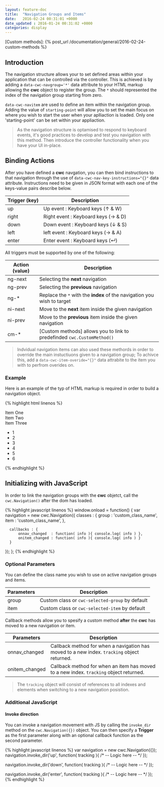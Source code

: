 ```yaml
---
layout: feature-doc
title:  "Navigation Groups and Items"
date:   2016-02-24 00:31:01 +0000
date_updated : 2016-01-24 00:31:02 +0000
categories: display
---
```


[//]: # (/*--------------------------)
[//]: # (Page Links)
[//]: # (--------------------------*/)
[Custom methods]: {% post_url /documentation/general/2016-02-24-custom-methods %}

## Introduction
The navigation structure allows your to set defined areas within your application that can be controlled via the controller. This is achieved is by adding a `data-cwc-navgroup='*'` data attribute to your HTML markup allowing the **cwc** object to register the group. The `*` should represented the index of the navigation group starting from zero.

`data-cwc-navitem` are used to define an item within the navigation group. Adding the value of `starting-point` will allow you to set the main focus on where you wish to start the user when your aplliaction is loaded. Only one 'starting-point' can be set within your appliaction.

>As the navigation structure is optamised to respond to keyboard events, it's good practices to develop and test you navigation with this method.
>Then introduce the controller functionality when you have your UI in-place.

## Binding Actions
After you have defined a **cwc** navgation, you can then bind instructions to that navigation through the use of `data-cwc-nav-key-instructions="{}"` data attribute. Instructions need to be given in JSON format with each one of the keys-value pairs describe below.

| Trigger  (key)  | Description                                    |
| --------------- | ---------------------------------------------- |
| up              | Up event : Keyboard keys (↑ & W)               |
| right           | Right event : Keyboard keys (→ & D)            |
| down            | Down event : Keyboard keys (↓ & S)             |
| left            | left event : Keyboard keys (→ & A)             |
| enter           | Enter event : Keyboard keys (↵)                |

All triggers must be supported by one of the following:

| Action  (value)  | Description                                                             |
| ---------------- | ----------------------------------------------------------------------- |
| ng-next          | Selecting the **next** navigation                                       |
| ng-prev          | Selecting the **previous** navigation                                   |
| ng-*             | Replace the `*` with the **index** of the navigation you wish to target |
| ni-next          | Move to the **next** item inside the given navigation                   |
| ni-prev          | Move to the **previous** item inside the given navigation               |
| cm-*             | [Custom methods] allows you to link to predefinded `cwc.CustomMethod()` |

>Indvidual navigation items can also used these methords in order to override the main instuctiuons given to a navigation group; To achivce this, add a `data-cwc-item-overide="{}"` data attrabite to the item you with to perfrom overides on.

### Example
Here is an example of the typ of HTML markup is required in order to build a navigation object.

{% highlight html linenos %}
<div class="side-nav" data-cwc-navgroup="0" data-cwc-nav-key-instructions='{ "up" : "ni-prev" , "down" : "ni-next", "right" : "ng-next" }' >
  <section data-cwc-navitem >Item One</section>
  <section data-cwc-navitem >Item Two</section>
  <section data-cwc-navitem >Item Three</section>
</div>

<div class="main-window" data-cwc-navgroup="1" data-cwc-onnaventrance="history-item" data-cwc-nav-key-instructions='{ "down" : "ng-2", "right" : "ni-next" , "left" : "ni-prev" }' >
  <ul>
    <li data-cwc-navitem="starting-point" data-cwc-item-overide='{ "left" : "ng-0", "enter" : "cm-on-item-enter"  }' >1</li>
    <li data-cwc-navitem data-cwc-item-overide='{ "left" : "ng-0", "enter" : "cm-on-item-enter"  }'  ><span>2</span></li>
    <li data-cwc-navitem ><span>3</span></li>
    <li data-cwc-navitem ><span>4</span></li>
    <li data-cwc-navitem ><span>5</span></li>
    <li data-cwc-navitem ><span>6</span></li>
  </ul>
</div>
{% endhighlight %}

## Initializing with JavaScript

In order to link the navigation groups with the **cwc** objetct, call the `cwc.Navigation()` after the dom has loaded.

{% highlight javascript linenos %}
window.onload = function() {
  var navigation = new cwc.Navigation({
      classes : {
          group : 'custom_class_name',
          item  : 'custom_class_name',
      },

      callbacks : {
          onnav_changed  : function( info ){ console.log( info ) },
          onitem_changed : function( info ){ console.log( info ) }
      }
  });
};
{% endhighlight %}

### Optional Parameters

You can define the class name you wish to use on active navigation groups and items.

| Parameters    | Description                                     |
| ------------- | ----------------------------------------------- |
| group         | Custom class or `cwc-selected-group` by default |
| item          | Custom class or `cwc-selected-item` by default |

Callback methods allow you to spesify a custom method **after** the **cwc** has moved to a new navigation or item.

| Parameters     | Description                                                                          |
| -------------  | ------------------------------------------------------------------------------------ |
| onnav_changed  | Callback method for when a navigation has moved to a new index. `tracking` object returned. |
| onitem_changed | Callback method for when an item has moved to a new index. `tracking` object returned.        |

>The `tracking` object will consist of references to all indexes and elements when switching to a new navigation posistion.

### Additional JavaScript

#### Invoke direction

You can invoke a navigation movement with JS by calling the `invoke_dir` method on the `cwc.Navigation({})` object.
You can then specify a **Trigger** as the first parameter along with an optional callback function as the second parameter.

{% highlight javascript linenos %}
var navigation = new cwc.Navigation({});
navigation.invoke_dir('up', function( tracking ){
    /* -- Logic here -- */
});

navigation.invoke_dir('down', function( tracking ){
    /* -- Logic here -- */
});

navigation.invoke_dir('enter', function( tracking ){
    /* -- Logic here -- */
});
{% endhighlight %}
